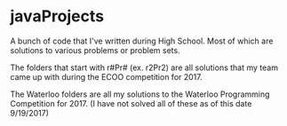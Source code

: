 # javaProjects
A bunch of code that I've written during High School. Most of which are solutions to various problems or problem sets.

The folders that start with r#Pr# (ex. r2Pr2) are all solutions that my team came up with during the ECOO competition for 2017.

The Waterloo folders are all my solutions to the Waterloo Programming Competition for 2017. (I have not solved all of these as of this date 9/19/2017)
